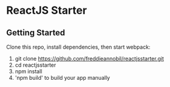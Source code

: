 # ReactJS Starter

## Getting Started

Clone this repo, install dependencies, then start webpack:

1. git clone https://github.com/freddieannobil/reactjsstarter.git
2. cd reactjsstarter
3. npm install
4. 'npm build' to build your app manually
